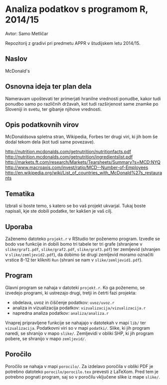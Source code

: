 # Analiza podatkov s programom R, 2014/15

Avtor: Samo Metličar

Repozitorij z gradivi pri predmetu APPR v študijskem letu 2014/15.

## Naslov

McDonald's

## Osnovna ideja ter plan dela

Nameravam upoštevati ter primerjati hranilne vrednosti ponudbe, kakor tudi ponudbo samo po različnih državah, kot tudi razširjenost same znamke po Sloveniji in svetu, ter gibanje njihove vrednosti.

## Opis podatkovnih virov

McDonaldsova spletna stran, Wikipedia, Forbes ter drugi viri, ki jih bom še dodal tekom dela (kot tudi same povezave).

http://nutrition.mcdonalds.com/getnutrition/nutritionfacts.pdf
http://nutrition.mcdonalds.com/getnutrition/ingredientslist.pdf
http://markets.ft.com/research/Markets/Tearsheets/Summary?s=MCD:NYQ
http://www.macroaxis.com/invest/ratio/MCD--Number-of-Employees
http://en.wikipedia.org/wiki/List_of_countries_with_McDonald%27s_restaurants

## Tematika

Izbrali si boste temo, s katero se bo vaš projekt ukvarjal. Tukaj boste
napisali, kje ste dobili podatke, ter kakšen je vaš cilj.

## Uporaba

Zaženemo datoteko `projekt.r` v RStudio ter poženemo program. Izvedle se bodo vse funkcije in dobili bomo tri tabele ter tri grafe (shranjene v `slike/graf1.pdf`, `slike/graf2.pdf`, `slike/graf3.pdf`) ter zemljevid (shranjen v `slike/zemljevid2.pdf`), da dobimo še drugi zemljevid moramo označiti vrstice 8-12 ter klikniti `Run` (shrani se nam v `slike/zemljevid1.pdf`).

## Program

Glavni program se nahaja v datoteki `projekt.r`. Ko ga poženemo, se izvedejo
programi, ki ustrezajo drugi, tretji in četrti fazi projekta:

* obdelava, uvoz in čiščenje podatkov: `uvoz/uvoz.r`
* analiza in vizualizacija podatkov: `vizualizacija/vizualizacija.r`
* napredna analiza podatkov: `analiza/analiza.r`

Vnaprej pripravljene funkcije se nahajajo v datotekah v mapi `lib/` ter `vizualizacija`. Podatkovni
viri so v mapi `podatki/`. Slike, ki jih program naredi, se shranijo v mapo
`slike/`. Zemljevidi v obliki SHP, ki jih program pobere, se shranijo v mapo
`zemljevid/`.

## Poročilo

Poročilo se nahaja v mapi `porocilo/`. Za izdelavo poročila v obliki PDF je
potrebno datoteko `porocilo/porocilo.tex` prevesti z LaTeXom. Pred tem je
potrebno pognati program, saj so v poročilu vključene slike iz mape `slike/`.